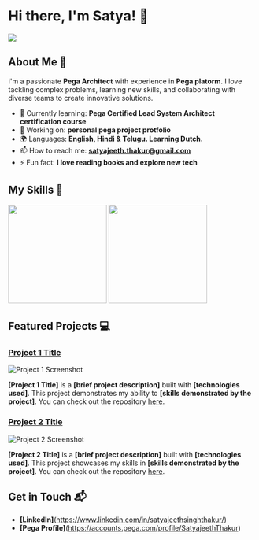 # Hi there, I'm Satya! 👋

<img src="https://media.licdn.com/dms/image/v2/D5616AQHIAkj3UTStqA/profile-displaybackgroundimage-shrink_350_1400/profile-displaybackgroundimage-shrink_350_1400/0/1678047239231?e=1757548800&v=beta&t=Fj4vqQR3fWb5idILB8HffN86ItGLaQYP1kDk6pcYlyE">

## About Me 🚀

I'm a passionate **Pega Architect** with experience in **Pega platorm**. I love tackling complex problems, learning new skills, and collaborating with diverse teams to create innovative solutions.

- 🌱 Currently learning: **Pega Certified Lead System Architect certification course**
- 🔭 Working on: **personal pega project protfolio**
- 🌍 Languages: **English, Hindi & Telugu. Learning Dutch.**
- 📫 How to reach me: **satyajeeth.thakur@gmail.com**
- ⚡ Fun fact: **I love reading books and explore new tech**

## My Skills 🧠
<img src="https://academy.pega.com/sites/default/files/styles/480/public/media/images/2024-08/CSA.png?itok=Ly8bq-pO" width="200" height="200"/> <img src="https://academy.pega.com/sites/default/files/styles/480/public/media/images/2024-08/CSSA_0.png?itok=M3OOg2xf" width="200" height="200"/>

## Featured Projects 💻

### [Project 1 Title](project_1_link)

![Project 1 Screenshot](project_1_screenshot_url)

**[Project 1 Title]** is a **[brief project description]** built with **[technologies used]**. This project demonstrates my ability to **[skills demonstrated by the project]**. You can check out the repository [here](project_1_repository_link).

### [Project 2 Title](project_2_link)

![Project 2 Screenshot](project_2_screenshot_url)

**[Project 2 Title]** is a **[brief project description]** built with **[technologies used]**. This project showcases my skills in **[skills demonstrated by the project]**. You can check out the repository [here](project_2_repository_link).

## Get in Touch 📬

- **[LinkedIn]**(https://www.linkedin.com/in/satyajeethsinghthakur/)
- **[Pega Profile]**(https://accounts.pega.com/profile/SatyajeethThakur)
